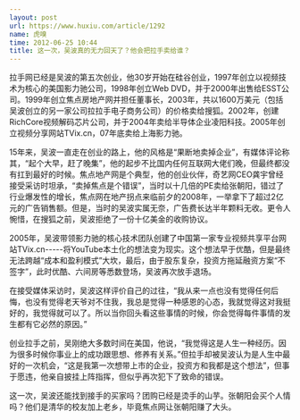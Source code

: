```yaml
---
layout: post
url: https://www.huxiu.com/article/1292
name: 虎嗅
time: 2012-06-25 10:44
title: 这一次，吴波真的无力回天了？他会把拉手卖给谁？
---
```

拉手网已经是吴波的第五次创业，他30岁开始在硅谷创业，1997年创立以视频技术为核心的美国影力驰公司，1998年创立Web DVD，并于2000年出售给ESST公司。1999年创立焦点房地产网并担任董事长，2003年，共以1600万美元（包括吴波创立的另一家公司拉拉手电子商务公司）的价格卖给搜狐。2002年，创建RichCore视频解码芯片公司，并于2004年卖给半导体企业凌阳科技。2005年创立视频分享网站TVix.cn，07年底卖给上海影力驰。

15年来，吴波一直走在创业的路上，他的风格是“果断地卖掉企业”，有媒体评论称其，“起个大早，赶了晚集”，他的起步不比国内任何互联网大佬们晚，但最终都没有扛到最好的时候。焦点地产网是个典型，他的创业伙伴，奇艺网CEO龚宇曾经接受采访时坦承，“卖掉焦点是个错误”，当时以十几倍的PE卖给张朝阳，错过了行业爆发性的增长，焦点网在地产拐点来临前夕的2008年，一举拿下了超过2亿元的广告销售额。但是，当时的吴波实属无奈，广告费长达半年颗料无收。更令人惋惜，在搜狐之前，吴波拒绝了一份十亿美金的收购协议。

2005年，吴波带领影力驰的核心技术团队创建了中国第一家专业视频共享平台网站TVix.cn-----将YouTube本土化的想法变为现实。这个想法早于优酷，但是最终无法跨越“成本和盈利模式”大坎，最后，由于股东复杂，投资方拖延融资方案“不签字”，此时优酷、六间房等悉数登场，吴波再次放手退场。

在接受媒体采访时，吴波这样评价自己的过往，“我从来一点也没有觉得任何后悔，也没有觉得老天爷对不住我，我总是觉得一种感恩的心态，我就觉得这对我挺好的，我觉得就可以了。所以当你回头看这些事情的时候，你会觉得每件事情的发生都有它必然的原因。”

创业拉手之前，吴刚绝大多数时间在美国，他说，“我觉得这是人生一种经历。因为很多时候你事业上的成功跟思想、修养有关系。”但拉手却被吴波认为是人生中最好的一次机会，“这是我第一次想带上市的企业，投资方和我都是这个想法”，但事于愿违，他亲自披挂上阵指挥，但似乎再次犯下了致命的错误。

这一次，吴波还能找到接手的买家吗？团购已经是烫手的山芋。张朝阳会买个人情吗？他们是清华的校友加上老乡，毕竟焦点网让张朝阳赚了大头。

